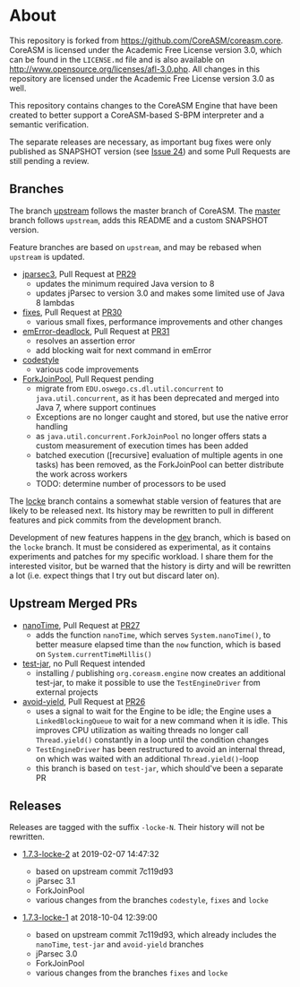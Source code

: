 
About
=====

This repository is forked from https://github.com/CoreASM/coreasm.core. CoreASM is licensed under the Academic Free License version 3.0, which can be found in the `LICENSE.md` file and is also available on http://www.opensource.org/licenses/afl-3.0.php. All changes in this repository are licensed under the Academic Free License version 3.0 as well.

This repository contains changes to the CoreASM Engine that have been created to better support a CoreASM-based S-BPM interpreter and a semantic verification.

The separate releases are necessary, as important bug fixes were only published as SNAPSHOT version (see [Issue 24](https://github.com/CoreASM/coreasm.core/issues/24)) and some Pull Requests are still pending a review.



Branches
--------

The branch [upstream](https://github.com/Locke/coreasm.core/tree/upstream) follows the master branch of CoreASM. The [master](https://github.com/Locke/coreasm.core/tree/master) branch follows `upstream`, adds this README and a custom SNAPSHOT version.

Feature branches are based on `upstream`, and may be rebased when `upstream` is updated.

- [jparsec3](https://github.com/Locke/coreasm.core/tree/jparsec3), Pull Request at [PR29](https://github.com/CoreASM/coreasm.core/pull/29)
  - updates the minimum required Java version to 8
  - updates jParsec to version 3.0 and makes some limited use of Java 8 lambdas
- [fixes](https://github.com/Locke/coreasm.core/tree/fixes), Pull Request at [PR30](https://github.com/CoreASM/coreasm.core/pull/30)
  - various small fixes, performance improvements and other changes
- [emError-deadlock](https://github.com/Locke/coreasm.core/tree/emError-deadlock), Pull Request at [PR31](https://github.com/CoreASM/coreasm.core/pull/31)
  - resolves an assertion error
  - add blocking wait for next command in emError
- [codestyle](https://github.com/Locke/coreasm.core/tree/codestyle)
  - various code improvements
- [ForkJoinPool](https://github.com/Locke/coreasm.core/tree/ForkJoinPool), Pull Request pending
  - migrate from `EDU.oswego.cs.dl.util.concurrent` to `java.util.concurrent`, as it has been deprecated and merged into Java 7, where support continues
  - Exceptions are no longer caught and stored, but use the native error handling
  - as `java.util.concurrent.ForkJoinPool` no longer offers stats a custom measurement of execution times has been added
  - batched execution ([recursive] evaluation of multiple agents in one tasks) has been removed, as the ForkJoinPool can better distribute the work across workers
  - TODO: determine number of processors to be used

The [locke](https://github.com/Locke/coreasm.core/tree/locke) branch contains a somewhat stable version of features that are likely to be released next. Its history may be rewritten to pull in different features and pick commits from the development branch.

Development of new features happens in the [dev](https://github.com/Locke/coreasm.core/tree/dev) branch, which is based on the `locke` branch. It must be considered as experimental, as it contains experiments and patches for my specific workload. I share them for the interested visitor, but be warned that the history is dirty and will be rewritten a lot (i.e. expect things that I try out but discard later on).

Upstream Merged PRs
-------------------

- [nanoTime](https://github.com/Locke/coreasm.core/tree/nanoTime), Pull Request at [PR27](https://github.com/CoreASM/coreasm.core/pull/27)
  - adds the function `nanoTime`, which serves `System.nanoTime()`, to better measure elapsed time than the `now` function, which is based on `System.currentTimeMillis()`
- [test-jar](https://github.com/Locke/coreasm.core/tree/test-jar), no Pull Request intended
  - installing / publishing `org.coreasm.engine` now creates an additional test-jar, to make it possible to use the `TestEngineDriver` from external projects
- [avoid-yield](https://github.com/Locke/coreasm.core/tree/avoid-yield), Pull Request at [PR26](https://github.com/CoreASM/coreasm.core/pull/26)
  - uses a signal to wait for the Engine to be idle; the Engine uses a `LinkedBlockingQueue` to wait for a new command when it is idle. This improves CPU utilization as waiting threads no longer call `Thread.yield()` constantly in a loop until the condition changes
  - `TestEngineDriver` has been restructured to avoid an internal thread, on which was waited with an additional `Thread.yield()`-loop
  - this branch is based on `test-jar`, which should've been a separate PR


Releases
--------

Releases are tagged with the suffix `-locke-N`. Their history will not be rewritten.

- [1.7.3-locke-2](https://github.com/Locke/coreasm.core/releases/tag/v1.7.3-locke-2) at 2019-02-07 14:47:32
  - based on upstream commit 7c119d93
  - jParsec 3.1
  - ForkJoinPool
  - various changes from the branches `codestyle`, `fixes` and `locke`

- [1.7.3-locke-1](https://github.com/Locke/coreasm.core/releases/tag/locke-1) at 2018-10-04 12:39:00
  - based on upstream commit 7c119d93, which already includes the `nanoTime`, `test-jar` and `avoid-yield` branches
  - jParsec 3.0
  - ForkJoinPool
  - various changes from the branches `fixes` and `locke`
